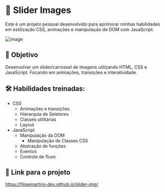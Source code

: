 # 📌 Slider Images
Este é um projeto pessoal desenvolvido para aprimorar minhas habilidades em estilização CSS, animações e manipulação de DOM com JavaScript.

![image](https://github.com/user-attachments/assets/93ff7099-8aa4-4226-9ae8-82ffa8fb6d76)

## 🎯 Objetivo
Desenvolver um slider/carrossel de imagens utilizando HTML, CSS e JavaScript. Focando em animações, transições e interatividade.
  
## 🛠️ Habilidades treinadas:

- CSS
  - Animações e transições
  - Hierarquia de Seletores
  - Classes utilitárias
  - Layout
- JavaScript
  - Manipulação da DOM
    - Manipulação de Classes CSS
  - Abstração de funções
  - Eventos
  - Controle de fluxo

## 🔗 Link para o projeto
https://filipemartins-dev.github.io/slider-img/

